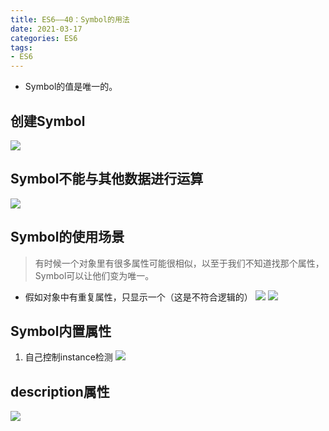 ```yaml
---
title: ES6——40：Symbol的用法
date: 2021-03-17
categories: ES6
tags: 
- ES6
---
```

* Symbol的值是唯一的。
## 创建Symbol
![](https://img-blog.csdnimg.cn/img_convert/191bead386ccb692fac6d4a6d232db06.png)
## Symbol不能与其他数据进行运算
![](https://img-blog.csdnimg.cn/img_convert/2f6db9207cc38e218b11b650ff67d09a.png)
## Symbol的使用场景
>有时候一个对象里有很多属性可能很相似，以至于我们不知道找那个属性，Symbol可以让他们变为唯一。
* 假如对象中有重复属性，只显示一个（这是不符合逻辑的）
![](https://img-blog.csdnimg.cn/img_convert/02fa098de18efc351feb108877063e21.png)
![](https://img-blog.csdnimg.cn/img_convert/d5c7e53319c63bbd82732e72ebbdd363.png)
## Symbol内置属性
1. 自己控制instance检测
![](https://img-blog.csdnimg.cn/img_convert/c6adcc62815c11dcee3ee763c6404370.png)
## description属性
![](https://img-blog.csdnimg.cn/img_convert/db4457110c0e689a9e5737f9138c8fec.png)